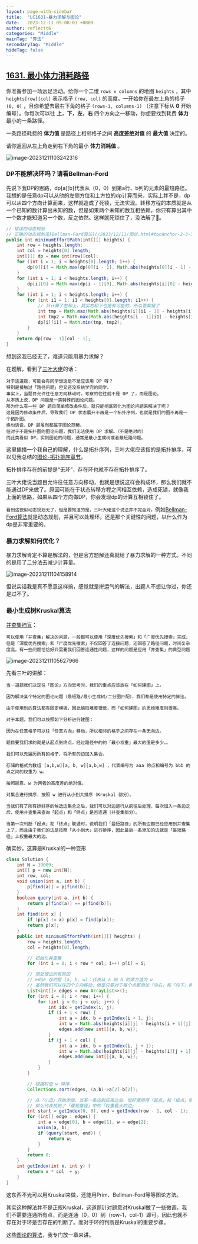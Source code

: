```yaml
---
layout: page-with-sidebar
title:  "LC1631-暴力求解与图论"
date:   2023-12-11 09:08:03 +0800
author: reflectt6
categories: "Middle"
mainTag: "算法"
secondaryTag: "Middle"
hideTag: false
---
```


## [1631. 最小体力消耗路径](https://leetcode.cn/problems/path-with-minimum-effort/)

你准备参加一场远足活动。给你一个二维 `rows x columns` 的地图 `heights` ，其中 `heights[row][col]` 表示格子 `(row, col)` 的高度。一开始你在最左上角的格子 `(0, 0)` ，且你希望去最右下角的格子 `(rows-1, columns-1)` （注意下标从 **0** 开始编号）。你每次可以往 **上**，**下**，**左**，**右** 四个方向之一移动，你想要找到耗费 **体力** 最小的一条路径。

一条路径耗费的 **体力值** 是路径上相邻格子之间 **高度差绝对值** 的 **最大值** 决定的。

请你返回从左上角走到右下角的最小 **体力消耗值** 。

![image-20231211103242316](/assets/images/2023-12-11-LC1631-暴力求解与图论//image-20231211103242316.png)



### DP不能解决环吗？请看Bellman-Ford

先说下我DP的思路，dp[a]\[b]代表从（0，0）到第a行、b列的元素的最短路径。我想的是任意dp可以从他的左侧方位和上方位的dp计算而来，实际上并不是，dp可以从四个方向计算而来，这样就造成了死锁，无法实现。转移方程的本质就是从一个已知的数计算出未知的数，但是如果两个未知的数互相依赖，你只有算出其中一个数才能知道另一个数，反之依然。这样就死锁住了，没法解了😤。

```java
// 错误的动态规划
// 正确的动态规划见[Bellman-Ford算法](/2023/12/11/图论.html#tocAnchor-2-3-3)
public int minimumEffortPath(int[][] heights) {
    int row = heights.length;
    int col = heights[0].length;
    int[][] dp = new int[row][col];
    for (int i = 1; i < heights[0].length; i++) {
        dp[0][i] = Math.max(dp[0][i - 1], Math.abs(heights[0][i - 1] - heights[0][i]));
    }
    for (int i = 1; i < heights.length; i++) {
        dp[i][0] = Math.max(dp[i - 1][0], Math.abs(heights[i][0] - heights[i - 1][0]));
    }
    for (int i = 1; i < heights.length; i++) {
        for (int i1 = 1; i1 < heights[0].length; i1++) {
          	// 只计算了左和上，其实右和下也是有可能的，所以答案错了
            int tmp = Math.max(Math.abs(heights[i][i1 - 1] - heights[i][i1]), dp[i][i1 - 1]);
            int tmp2 = Math.max(Math.abs(heights[i - 1][i1] - heights[i][i1]), dp[i - 1][i1]);
            dp[i][i1] = Math.min(tmp, tmp2);
        }
    }
    return dp[row - 1][col - 1];
}
```

想到这我已经无了，难道只能用暴力求解？

在题解，看到了[三叶大佬](https://leetcode.cn/problems/path-with-minimum-effort/)的话：

```
对于这道题，可能会有同学想这是不是应该用 DP 呀？
特别是接触过「路径问题」但又还没系统学完的同学。
事实上，当题目允许往任意方向移动时，考察的往往就不是 DP 了，而是图论。
从本质上说，DP 问题是一类特殊的图论问题。
那为什么有一些 DP 题目简单修改条件后，就只能彻底转化为图论问题来解决了呢？
这是因为修改条件后，导致我们 DP 状态展开不再是一个拓扑序列，也就是我们的图不再是一个拓扑图。
换句话说，DP 题虽然都属于图论范畴。
但对于不是拓扑图的图论问题，我们无法使用 DP 求解。（不是绝对的）
而此类看似 DP，实则图论的问题，通常是最小生成树或者最短路问题。
```

这里插播一个我自己的理解，什么是拓扑序列，三叶大佬应该指的是拓扑排序，可以见我总结的[图论-拓扑排序章节](/2023/12/11/图论.html#tocAnchor-2-3-4)。

拓扑排序存在的前提是“无环”，存在环也就不存在拓扑排序了。

三叶大佬说当题目允许往任意方向移动，也就是想说这样会构成环，那么我们就不能通过DP来做了。原因可能在于状态转移方程之间相互依赖，造成死锁，就像我上面的思路，如果从四个方向做DP，你会发现dp的计算互相锁住了。

`看到这貌似动态规划无了，但是要知道的是，三叶大佬这个说法并不完全对。`例如[Bellman-Ford算法](/2023/12/11/图论.html#tocAnchor-2-3-3)就是动态规划，并且可以处理环。还是那个关键性的问题，以什么作为dp是非常重要的。



### 暴力求解如何优化？

暴力求解肯定不算是解法的，但是官方题解还真就给了暴力求解的一种方式。不同的是用了二分法去减少计算量。

![image-20231211104158914](/assets/images/2023-12-11-LC1631-暴力求解与图论//image-20231211104158914.png)

但说实话我是真不愿意这样搞，感觉就是拼运气的解法，出题人不想让你过，你还是过不了。



### 最小生成树Kruskal算法

[并查集扫盲](https://leetcode.cn/circle/discuss/7nUuys/)：

`可以使用「并查集」解决的问题，一般都可以使用「深度优先搜索」和「广度优先搜索」完成，但是「深度优先搜索」和「广度优先搜索」不仅回答了连接问题，还回答了路径问题，时间复杂度高。有一些问题恰恰好只需要我们回答连通性问题，这样的问题是应用「并查集」的典型问题`

![image-20231211105627966](/assets/images/2023-12-11-LC1631-暴力求解与图论//image-20231211105627966.png)

先看三叶的讲解：

```
当一道题我们决定往「图论」方向思考时，我们的重点应该放在「如何建图」上。

因为解决某个特定的图论问题（最短路/最小生成树/二分图匹配），我们都是使用特定的算法。

由于使用到的算法都有固定模板，因此编码难度很低，而「如何建图」的思维难度则很高。

对于本题，我们可以按照如下分析进行建图：

因为在任意格子可以往「任意方向」移动，所以相邻的格子之间存在一条无向边。

题目要我们求的就是从起点到终点，经过路径中的的「最小权重」最大的值是多少。。

我们可以先遍历所有的格子，将所有的边加入集合。

存储的格式为数组 [a,b,w][a, b, w][a,b,w] ，代表编号为 aaa 的点和编号为 bbb 的点之间的权重为 w。

按照题意，w 为两者的高度差的绝对值。

对集合进行排序，按照 w 进行从小到大排序（Kruskal 部分）。

当我们有了所有排好序的候选边集合之后，我们可以对边进行从前往后处理，每次加入一条边之后，使用并查集来查询「起点」和「终点」是否连通（并查集部分）。

当第一次判断「起点」和「终点」联通时，说明我们「最短路径」的所有边都已经应用到并查集上了，而且由于我们的边是按照「从小到大」进行排序，因此最后一条添加的边就是「最短路径」上权重最大的边。
```

确实妙，这算是Kruskal的一种变形

```java
class Solution {
    int N = 10009;
    int[] p = new int[N];
    int row, col;
    void union(int a, int b) {
        p[find(a)] = p[find(b)];
    }
    boolean query(int a, int b) {
        return p[find(a)] == p[find(b)];
    }
    int find(int x) {
        if (p[x] != x) p[x] = find(p[x]);
        return p[x];
    }
    public int minimumEffortPath(int[][] heights) {
        row = heights.length;
        col = heights[0].length;

        // 初始化并查集
        for (int i = 0; i < row * col; i++) p[i] = i;

        // 预处理出所有的边
        // edge 存的是 [a, b, w]：代表从 a 到 b 的体力值为 w
        // 虽然我们可以往四个方向移动，但是只要对于每个点都添加「向右」和「向下」两条边的话，其实就已经覆盖了所有边了
        List<int[]> edges = new ArrayList<>();
        for (int i = 0; i < row; i++) {
            for (int j = 0; j < col; j++) {
                int idx = getIndex(i, j);
                if (i + 1 < row) {
                    int a = idx, b = getIndex(i + 1, j);
                    int w = Math.abs(heights[i][j] - heights[i + 1][j]);
                    edges.add(new int[]{a, b, w});
                }
                if (j + 1 < col) {
                    int a = idx, b = getIndex(i, j + 1);
                    int w = Math.abs(heights[i][j] - heights[i][j + 1]);
                    edges.add(new int[]{a, b, w});
                }
            }
        }

        // 根据权值 w 降序
        Collections.sort(edges, (a,b)->a[2]-b[2]);

        // 从「小边」开始添加，当某一条边别应用之后，恰好使用得「起点」和「结点」联通
        // 那么代表找到了「最短路径」中的「权重最大的边」
        int start = getIndex(0, 0), end = getIndex(row - 1, col - 1);
        for (int[] edge : edges) {
            int a = edge[0], b = edge[1], w = edge[2];
            union(a, b);
            if (query(start, end)) {
                return w;
            }
        }
        return 0; 
    }
    int getIndex(int x, int y) {
        return x * col  + y;
    }
}
```



这东西不光可以用Kruskal来做，还能用Prim、Bellman-Ford等等图论方法。

其实这种解法并不是正规Kruskal，这道题针对题意对Kruskal做了一些微调，我们不需要连通所有点，而是连通（0，0）到（row-1，col-1）即可。因此也就不存在对于环是否存在的判断了。而对于环的判断是Kruskal的重要步骤。

这些[图论的算法](/2023/12/11/图论.html)，我专门放一章来讲。

